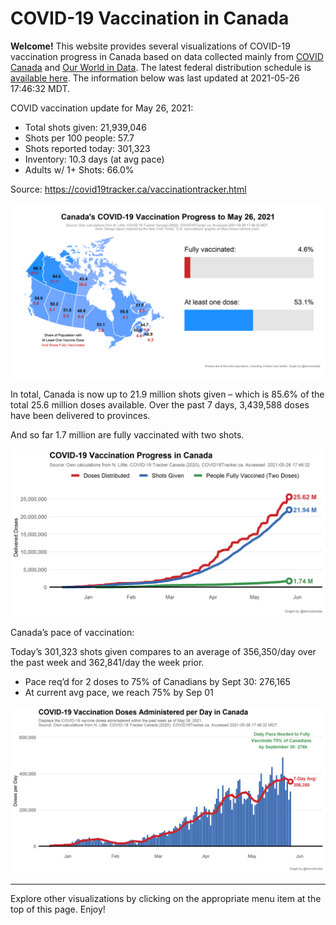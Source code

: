 COVID-19 Vaccination in Canada
==============================

**Welcome!** This website provides several visualizations of COVID-19
vaccination progress in Canada based on data collected mainly from
[COVID Canada](https://covid19tracker.ca/vaccinationtracker.html) and
[Our World in Data](https://ourworldindata.org/covid-vaccinations). The
latest federal distribution schedule is [available
here](https://www.canada.ca/en/public-health/services/diseases/2019-novel-coronavirus-infection/prevention-risks/covid-19-vaccine-treatment/vaccine-rollout.html).
The information below was last updated at 2021-05-26 17:46:32 MDT.

COVID vaccination update for May 26, 2021:

-   Total shots given: 21,939,046
-   Shots per 100 people: 57.7
-   Shots reported today: 301,323
-   Inventory: 10.3 days (at avg pace)
-   Adults w/ 1+ Shots: 66.0%

Source:
<a href="https://covid19tracker.ca/vaccinationtracker.html" class="uri">https://covid19tracker.ca/vaccinationtracker.html</a>

![](Plots/plot_main.png)

In total, Canada is now up to 21.9 million shots given – which is 85.6%
of the total 25.6 million doses available. Over the past 7 days,
3,439,588 doses have been delivered to provinces.

And so far 1.7 million are fully vaccinated with two shots.

![](Plots/plot_total.png)

Canada’s pace of vaccination:

Today’s 301,323 shots given compares to an average of 356,350/day over
the past week and 362,841/day the week prior.

-   Pace req’d for 2 doses to 75% of Canadians by Sept 30: 276,165
-   At current avg pace, we reach 75% by Sep 01

![](Plots/pace_national.png)

------------------------------------------------------------------------

Explore other visualizations by clicking on the appropriate menu item at
the top of this page. Enjoy!
